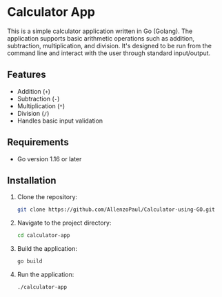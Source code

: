 # Calculator App

This is a simple calculator application written in Go (Golang). The application supports basic arithmetic operations such as addition, subtraction, multiplication, and division. It's designed to be run from the command line and interact with the user through standard input/output.

## Features

- Addition (`+`)
- Subtraction (`-`)
- Multiplication (`*`)
- Division (`/`)
- Handles basic input validation

## Requirements

- Go version 1.16 or later

## Installation

1. Clone the repository:

   ```bash
   git clone https://github.com/AllenzoPaul/Calculator-using-GO.git

2. Navigate to the project directory:

    ```bash
    cd calculator-app

3. Build the application:

    ```bash
    go build

4. Run the application:

    ```bash
    ./calculator-app

